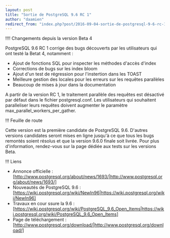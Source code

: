 ```yaml
---
layout: post
title: "Sortie de PostgreSQL 9.6 RC 1"
author: "daamien"
redirect_from: "index.php?post/2016-09-04-sortie-de-postgresql-9-6-rc-1 "
---
```




!!!! Changements depuis la version Beta 4

PostgreSQL 9.6 RC 1 corrige des bugs découverts par les utilisateurs qui ont testé la Betat 4, notamment :

  * Ajout de fonctions SQL pour inspecter les méthodes d'accès d'index
  * Corrections de bugs sur les index bloom
  * Ajout d'un test de régression pour l'instertion dans les TOAST
  * Meilleure gestion des locales pour les erreurs sur les requêtes parallèles
  * Beaucoup de mises à jour dans la documentation 

A partir de la version RC 1, le traitement parallèle  des requêtes est désactivé par défaut dans le fichier postgresql.conf. Les utilisateurs qui souhaitent paralleliser leurs requêtes doivent augmenter le paramètre max_parallel_workers_per_gather.

!!! Feuille de route

Cette version est la première candidate de PostgreSQL 9.6. D'autres versions candidates seront mises en ligne jusqu'à ce que tous les bugs remontés soient résolus et que la version 9.6.0 finale soit livrée. Pour plus d'information, rendez-vous sur la page dédiée aux tests sur les versions Beta.

!!! Liens

* Annonce officielle : [http://www.postgresql.org/about/news/1693/|http://www.postgresql.org/about/news/1693/]
* Nouveautés de PostgreSQL 9.6 : [https://wiki.postgresql.org/wiki/NewIn96|https://wiki.postgresql.org/wiki/NewIn96]
* Travaux en cour ssure la 9.6 : [https://wiki.postgresql.org/wiki/PostgreSQL_9.6_Open_Items|https://wiki.postgresql.org/wiki/PostgreSQL_9.6_Open_Items]
* Page de téléchargement : [http://www.postgresql.org/download/|http://www.postgresql.org/download/]